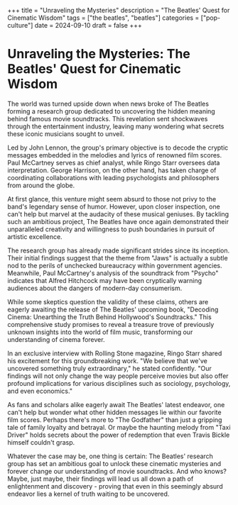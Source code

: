 +++
title = "Unraveling the Mysteries"
description = "The Beatles' Quest for Cinematic Wisdom"
tags = ["the beatles", "beatles"]
categories = ["pop-culture"]
date = 2024-09-10
draft = false
+++

# Unraveling the Mysteries: The Beatles' Quest for Cinematic Wisdom

The world was turned upside down when news broke of The Beatles forming a research group dedicated to uncovering the hidden meaning behind famous movie soundtracks. This revelation sent shockwaves through the entertainment industry, leaving many wondering what secrets these iconic musicians sought to unveil.

Led by John Lennon, the group's primary objective is to decode the cryptic messages embedded in the melodies and lyrics of renowned film scores. Paul McCartney serves as chief analyst, while Ringo Starr oversees data interpretation. George Harrison, on the other hand, has taken charge of coordinating collaborations with leading psychologists and philosophers from around the globe.

At first glance, this venture might seem absurd to those not privy to the band's legendary sense of humor. However, upon closer inspection, one can't help but marvel at the audacity of these musical geniuses. By tackling such an ambitious project, The Beatles have once again demonstrated their unparalleled creativity and willingness to push boundaries in pursuit of artistic excellence.

The research group has already made significant strides since its inception. Their initial findings suggest that the theme from "Jaws" is actually a subtle nod to the perils of unchecked bureaucracy within government agencies. Meanwhile, Paul McCartney's analysis of the soundtrack from "Psycho" indicates that Alfred Hitchcock may have been cryptically warning audiences about the dangers of modern-day consumerism.

While some skeptics question the validity of these claims, others are eagerly awaiting the release of The Beatles' upcoming book, "Decoding Cinema: Unearthing the Truth Behind Hollywood's Soundtracks." This comprehensive study promises to reveal a treasure trove of previously unknown insights into the world of film music, transforming our understanding of cinema forever.

In an exclusive interview with Rolling Stone magazine, Ringo Starr shared his excitement for this groundbreaking work. "We believe that we've uncovered something truly extraordinary," he stated confidently. "Our findings will not only change the way people perceive movies but also offer profound implications for various disciplines such as sociology, psychology, and even economics."

As fans and scholars alike eagerly await The Beatles' latest endeavor, one can't help but wonder what other hidden messages lie within our favorite film scores. Perhaps there's more to "The Godfather" than just a gripping tale of family loyalty and betrayal. Or maybe the haunting melody from "Taxi Driver" holds secrets about the power of redemption that even Travis Bickle himself couldn't grasp.

Whatever the case may be, one thing is certain: The Beatles' research group has set an ambitious goal to unlock these cinematic mysteries and forever change our understanding of movie soundtracks. And who knows? Maybe, just maybe, their findings will lead us all down a path of enlightenment and discovery - proving that even in this seemingly absurd endeavor lies a kernel of truth waiting to be uncovered.